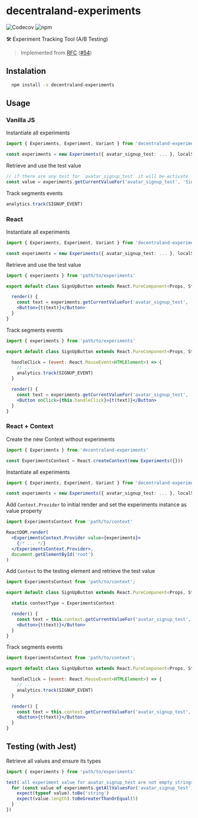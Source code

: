 # decentraland-experiments

![Codecov](https://img.shields.io/codecov/c/github/decentraland/decentraland-experiments)
![npm](https://img.shields.io/npm/v/decentraland-experiments)

🛠 Experiment Tracking Tool (A/B Testing)

> Implemented from [RFC](RCF.md) ([#54](https://github.com/decentraland/decentraland-dapps/issues/54))

## Instalation

```bash
  npm install -s decentraland-experiments
```

## Usage

### Vanilla JS

Instantiate all experiments

```typescript
import { Experiments, Experiment, Variant } from 'decentraland-experiments';

const experiments = new Experiments({ avatar_signup_test: ... }, localStorage, analytics)
```

Retrieve and use the test value

```typescript
// if there are any test for `avatar_signup_test` it will be activate
const value = experiments.getCurrentValueFor('avatar_signup_test', 'Sing Up')
```

Track segments events

```typescript
analytics.track(SIGNUP_EVENT)
```

### React

Instantiate all experiments

```typescript
import { Experiments, Experiment, Variant } from 'decentraland-experiments';

const experiments = new Experiments({ avatar_signup_test: ... }, localStorage, analytics)
```

Retrieve and use the test value

```jsx
import { experiments } from 'path/to/experiments'

export default class SignUpButton extends React.PureComponent<Props, State> {

  render() {
    const text = experiments.getCurrentValueFor('avatar_signup_test', 'avatars.form.signup')
    <Button>{t(text)}</Button>
  }
}
```

Track segments events

```jsx
import { experiments } from 'path/to/experiments'

export default class SignUpButton extends React.PureComponent<Props, State> {

  handleClick = (event: React.MouseEvent<HTMLElement>) => {
    // ...
    analytics.track(SIGNUP_EVENT)
  }

  render() {
    const text = experiments.getCurrentValueFor('avatar_signup_test', 'avatars.form.signup')
    <Button onClick={this.handleClick}>{t(text)}</Button>
  }
}
```

### React + Context

Create the new Context without experiments

```typescript
import { Experiments } from 'decentraland-experiments'

const ExperimentsContext = React.createContext(new Experiments({}))
```

Instantiate all experiments

```typescript
import { Experiments, Experiment, Variant } from 'decentraland-experiments';

const experiments = new Experiments({ avatar_signup_test: ... }, localStorage, analytics)
```

Add `Context.Provider` to initial render and set the experiments instance as value property

```jsx
import ExperimentsContext from 'path/to/context'

ReactDOM.render(
  <ExperimentsContext.Provider value={experiments}>
    {/* ... */}
  </ExperimentsContext.Provider>,
  document.getElementById('root')
)
```

Add `Context` to the testing element and retrieve the test value

```jsx
import ExperimentsContext from 'path/to/context';

export default class SignUpButton extends React.PureComponent<Props, State> {

  static contextType = ExperimentsContext

  render() {
    const text = this.context.getCurrentValueFor('avatar_signup_test', 'avatars.form.signup')
    <Button>{t(text)}</Button>
  }
}
```

Track segments events

```jsx
import ExperimentsContext from 'path/to/context';

export default class SignUpButton extends React.PureComponent<Props, State> {

  handleClick = (event: React.MouseEvent<HTMLElement>) => {
    // ...
    analytics.track(SIGNUP_EVENT)
  }

  render() {
    const text = this.context.getCurrentValueFor('avatar_signup_test', 'avatars.form.signup')
    <Button>{t(text)}</Button>
  }
}
```

## Testing (with Jest)

Retrieve all values and ensure its types

```typescript
import { experiments } from 'path/to/experiments'

test(`all experiment value for avatar_signup_test are not empty strings`, () => {
  for (const value of experiments.getAllValuesFor('avatar_signup_test')) {
    expect(typeof value).toBe('string')
    expect(value.length).toBeGreaterThanOrEqual(5)
  }
})
```
